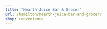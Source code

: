 ```yaml
---
title: "Hearth Juice Bar & Grocer"
url: /hamilton/hearth-juice-bar-and-grocer/
shop: convenience
---
```

